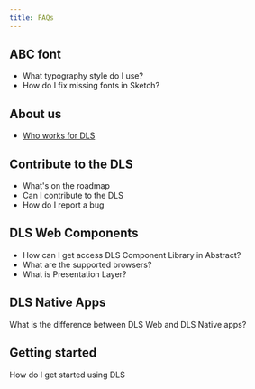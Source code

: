 ```yaml
---
title: FAQs
---
```


## ABC font

- What typography style do I use?
- How do I fix missing fonts in Sketch?

## About us

- [Who works for DLS](/guidelines/about-dls)

## Contribute to the DLS

- What's on the roadmap
- Can I contribute to the DLS
- How do I report a bug

## DLS Web Components

- How can I get access DLS Component Library in Abstract?
- What are the supported browsers?
- What is Presentation Layer?

## DLS Native Apps

What is the difference between DLS Web and DLS Native apps?

## Getting started

How do I get started using DLS